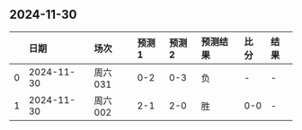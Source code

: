

## 2024-11-30

|    | 日期       | 场次    | 预测1   | 预测2   | 预测结果   | 比分   | 结果   |
|---:|:-----------|:--------|:--------|:--------|:-----------|:-------|:-------|
|  0 | 2024-11-30 | 周六031 | 0-2     | 0-3     | 负         | -      | -      |
|  1 | 2024-11-30 | 周六002 | 2-1     | 2-0     | 胜         | 0-0    | -      |

